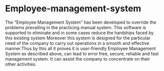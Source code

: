 # Employee-management-system
The "Employee Management System" has been developed to override the problems prevailing in the practicing manual system. This software is supported to eliminate and in some cases reduce the hardships faced by this existing system Moreover this system is designed for the particular need of the company to carry out operations in a smooth and effective manner.Thus by this all it proves it is user-friendly Employee Management System as described above, can lead to error free, secure, reliable and fast management system. It can assist the company to concentrate on their other activities.

